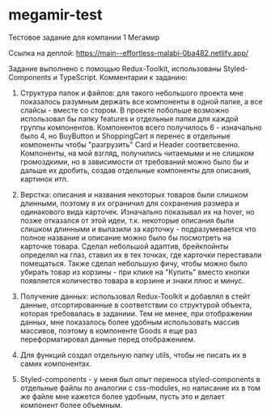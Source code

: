 # megamir-test
Тестовое задание для компании 1 Мегамир

Ссылка на деплой: https://main--effortless-malabi-0ba482.netlify.app/

Задание выполнено с помощью Redux-Toolkit, использованы Styled-Components и TypeScript. Комментарии к заданию:

1. Структура папок и файлов: для такого небольшого проекта мне показалось разумным держать все компоненты в одной папке, а все слайсы - вместе со стором.
В проекте побольше возможно использовал бы папку features и отдельные папки для каждой группы компонентов. Компонентов всего получилось 6 - изначально было 4, но BuyButton
и ShoppingCart я перенес в отдельные компоненты чтобы "разгрузить" Card и Header соответсвенно. Компоненты, на мой взгляд, получились читаемыми и не слишком громоздкими, но
в зависимости от требований можно было бы и дальше их дробить, создав отдельные компоненты для описания, картинок итп.

2. Верстка: описания и названия некоторых товаров были слишком длинными, поэтому я их ограничил для сохранения размера и одинакового вида карточек. Изначально показывал их на hover, 
но позже отказался от этой идеи, т.к. некоторые описания были слишком длинными и вылазили за карточку - подразумевается что полное название и описание можно было бы посмотреть на карточке товара. 
Сделал небольшой адаптив, брейкпойнты определял на глаз, ставил их в тех точках, где карточки переставали помещаться. Также сделал небольшую фичу, чтобы можно было убирать товар из корзины - при клике на "Купить" 
вместо кнопки появляется количество товара в корзине и знаки плюс и минус.

3. Получение данных: использовал Redux-Toolkit и добавлял в стейт данные, отсортированные в соответствии со структурой объекта, которая требовалась в заданиии. Тем не менее, при отображении данных, мне показалось 
более удобным использовать массив массивов, поэтому в компоненте Goods я еще раз переформатировал данные перед отображением.

4. Для функций создал отдельную папку utils, чтобы не писать их в самих компонентах.

5. Styled-components - у меня был опыт переноса styled-components в отдельные файлы по аналогии с css-modules, но написание их в том же файле мне кажется более удобным, пусть это и делает компонент более объемным.


 
